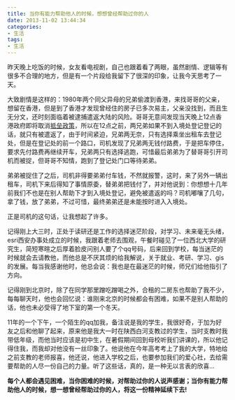 ```yaml
---
title: 当你有能力帮助他人的时候，想想曾经帮助过你的人
date: 2013-11-02 13:44:34
categories:
- 生活
tags:
- 生活
---
```


昨天晚上吃饭的时候，女友看电视剧，自己也跟着看了两眼，虽然剧情、逻辑等有很多不合理的地方，但是有一个片段给我留下了很深的印象，让我今天思考了一天。

大致剧情是这样的：1980年两个同父异母的兄弟偷渡到香港，来找哥哥的父亲，想留在香港，但是到了香港才发现曾经住的房子已多次易主，父亲没找到，而且生无分文，还时刻面临着被逮捕遣返大陆的风险。哥哥无意间发现当天晚上12点香港政府即将取消[抵垒政策](http://baike.baidu.com/link?url=jpXqeBFKM7ZWFzLqxTUUlfid9osniot0wcLmUovSxWstkqiJdJkPRKHVB-m2xUim)，所以在12点之前，两兄弟如果不到入境处登记登记的话，就只有被遣返了，由于时间紧迫，兄弟两无奈，只有选择乘坐出租车去登记处，但是在登记处的前一个路口，司机发现了兄弟两无钱付路费，于是把车停住，要求先付路费再继续开车，兄弟两只有选择逃跑，可惜最后弟弟为了替哥哥引开司机而被捉，但哥哥不知情，跑到了登记处门口等待弟弟。

弟弟被捉住了之后，司机非得要弟弟付车钱，不然就报警，这时，来了另外一辆出租车，司机下来后得知了事情原委，替弟弟把钱付了，并对他说到：你想想十几年前我们不也是在别人帮助下才到入境处登记，避免被遣返的吗？司机嘟嚷了几句，拿了钱，放了弟弟，不过可惜，最终弟弟还是未能按时进入入境处。

正是司机的这句话，让我想起了许多。

记得刚上大三时，正处于读研还是工作的选择迷茫阶段，对学习、未来毫无头绪，esri西安办事处成立的时候，我跟着老师去围观，午餐时碰见了一位西北大学的研究生，简短寒暄之后厚着脸皮问别人要了个qq号码，后来回到学校，每当迷茫的时候就会去请教他，而他总是不厌其烦的给我解说，关于就业、考研、学习、gis的发展。每当我感谢他时，他总会说：我也是在最迷茫的时候，师兄们给他指引了方向。

记得刚到北京时，除了在同学那里蹭吃蹭喝之外，合租的二房东也帮助了我不少，每每聊天时，他也会回忆说：谁刚来北京的时候都会有困难，如果不是别人帮助的话，他也未必受得了地下室的第一个冬天。

11年的一个下午，一个陌生的qq加我，备注说是我的学生，我很好奇，于加为好友之后和他聊了起来，原来他是我大一时在陕西白河支教过的学生，当时支教时我带低年级，而他当时应该是初中生，在暑假期间回到母校听我们讲课的，所以他记得住我，而我却对他没有一丝印象了。他说他在今年高考考上了我的大学，特地给之前支教的老师报喜，他还说，他进入学校之后，也要参加我们的爱心社，去给需要帮助的人尽一份自己的力量。听了这些话，真的，是一种无以言表的欣喜…

**每个人都会遇见困难，当你困难的时候，对帮助过你的人说声感谢；当你有能力帮助他人的时候，想一想曾经帮助过你的人，将这一份精神延续下去!**
